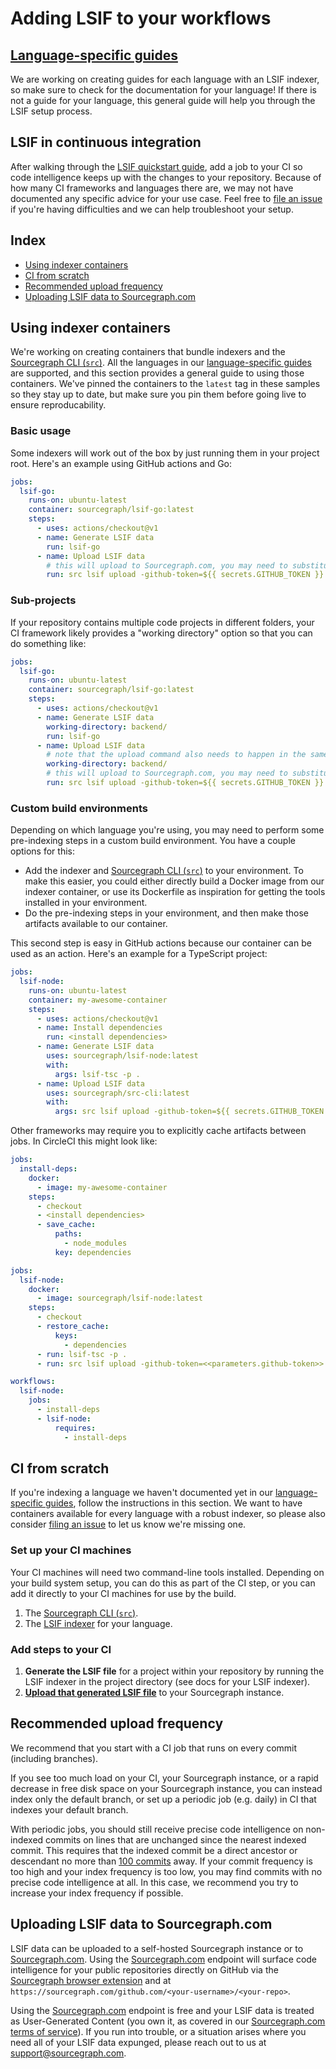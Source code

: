 # Adding LSIF to your workflows

## [Language-specific guides](./languages.md)

We are working on creating guides for each language with an LSIF indexer, so make sure to check for the documentation for your language! If there is not a guide for your language, this general guide will help you through the LSIF setup process.

## LSIF in continuous integration

After walking through the [LSIF quickstart guide](./lsif_quickstart.md), add a job to your CI so code intelligence keeps up with the changes to your repository. Because of how many CI frameworks and languages there are, we may not have documented any specific advice for your use case. Feel free to [file an issue](https://github.com/sourcegraph/sourcegraph/issues/new) if you're having difficulties and we can help troubleshoot your setup.

## Index

- [Using indexer containers](#using-indexer-containers)
- [CI from scratch](#ci-from-scratch)
- [Recommended upload frequency](#recommended-upload-frequency)
- [Uploading LSIF data to Sourcegraph.com](#uploading-lsif-data-to-sourcegraphcom)

## Using indexer containers

We're working on creating containers that bundle indexers and the [Sourcegraph CLI (`src`)](https://github.com/sourcegraph/src-cli). All the languages in our [language-specific guides](languages.md) are supported, and this section provides a general guide to using those containers. We've pinned the containers to the `latest` tag in these samples so they stay up to date, but make sure you pin them before going live to ensure reproducability.

### Basic usage

Some indexers will work out of the box by just running them in your project root. Here's an example using GitHub actions and Go:

```yaml
jobs:
  lsif-go:
    runs-on: ubuntu-latest
    container: sourcegraph/lsif-go:latest
    steps:
      - uses: actions/checkout@v1
      - name: Generate LSIF data
        run: lsif-go
      - name: Upload LSIF data
        # this will upload to Sourcegraph.com, you may need to substitute a different command
        run: src lsif upload -github-token=${{ secrets.GITHUB_TOKEN }}
```

### Sub-projects

If your repository contains multiple code projects in different folders, your CI framework likely provides a "working directory" option so that you can do something like:
```yaml
jobs:
  lsif-go:
    runs-on: ubuntu-latest
    container: sourcegraph/lsif-go:latest
    steps:
      - uses: actions/checkout@v1
      - name: Generate LSIF data
        working-directory: backend/
        run: lsif-go
      - name: Upload LSIF data
        # note that the upload command also needs to happen in the same directory!
        working-directory: backend/
        # this will upload to Sourcegraph.com, you may need to substitute a different command
        run: src lsif upload -github-token=${{ secrets.GITHUB_TOKEN }}
```

### Custom build environments

Depending on which language you're using, you may need to perform some pre-indexing steps in a custom build environment. You have a couple options for this:

- Add the indexer and [Sourcegraph CLI (`src`)](https://github.com/sourcegraph/src-cli) to your environment. To make this easier, you could either directly build a Docker image from our indexer container, or use its Dockerfile as inspiration for getting the tools installed in your environment.
- Do the pre-indexing steps in your environment, and then make those artifacts available to our container.

This second step is easy in GitHub actions because our container can be used as an action. Here's an example for a TypeScript project:
```yaml
jobs:
  lsif-node:
    runs-on: ubuntu-latest
    container: my-awesome-container
    steps:
      - uses: actions/checkout@v1
      - name: Install dependencies
        run: <install dependencies>
      - name: Generate LSIF data
        uses: sourcegraph/lsif-node:latest
        with:
          args: lsif-tsc -p .
      - name: Upload LSIF data
        uses: sourcegraph/src-cli:latest
        with:
          args: src lsif upload -github-token=${{ secrets.GITHUB_TOKEN }}
```

Other frameworks may require you to explicitly cache artifacts between jobs. In CircleCI this might look like:
```yaml
jobs:
  install-deps:
    docker:
      - image: my-awesome-container
    steps:
      - checkout
      - <install dependencies>
      - save_cache:
          paths:
            - node_modules
          key: dependencies

jobs:
  lsif-node:
    docker:
      - image: sourcegraph/lsif-node:latest
    steps:
      - checkout
      - restore_cache:
          keys:
            - dependencies
      - run: lsif-tsc -p .
      - run: src lsif upload -github-token=<<parameters.github-token>>

workflows:
  lsif-node:
    jobs:
      - install-deps
      - lsif-node:
          requires:
            - install-deps
```

## CI from scratch

If you're indexing a language we haven't documented yet in our [language-specific guides](languages.md), follow the instructions in this section. We want to have containers available for every language with a robust indexer, so please also consider [filing an issue](https://github.com/sourcegraph/sourcegraph/issues/new) to let us know we're missing one.

### Set up your CI machines

Your CI machines will need two command-line tools installed. Depending on your build system setup, you can do this as part of the CI step, or you can add it directly to your CI machines for use by the build.

1. The [Sourcegraph CLI (`src`)](https://github.com/sourcegraph/src-cli).
1. The [LSIF indexer](https://lsif.dev) for your language.

### Add steps to your CI

1. **Generate the LSIF file** for a project within your repository by running the LSIF indexer in the project directory (see docs for your LSIF indexer).
1. **[Upload that generated LSIF file](./lsif_quickstart.md#upload-the-data)** to your Sourcegraph instance.

## Recommended upload frequency

We recommend that you start with a CI job that runs on every commit (including branches).

If you see too much load on your CI, your Sourcegraph instance, or a rapid decrease in free disk space on your Sourcegraph instance, you can instead index only the default branch, or set up a periodic job (e.g. daily) in CI that indexes your default branch.

With periodic jobs, you should still receive precise code intelligence on non-indexed commits on lines that are unchanged since the nearest indexed commit. This requires that the indexed commit be a direct ancestor or descendant no more than [100 commits](https://github.com/sourcegraph/sourcegraph/blob/e7803474dbac8021e93ae2af930269045aece079/lsif/src/shared/constants.ts#L25) away. If your commit frequency is too high and your index frequency is too low, you may find commits with no precise code intelligence at all. In this case, we recommend you try to increase your index frequency if possible.

## Uploading LSIF data to Sourcegraph.com

LSIF data can be uploaded to a self-hosted Sourcegraph instance or to [Sourcegraph.com](https://sourcegraph.com). Using the [Sourcegraph.com](https://sourcegraph.com) endpoint will surface code intelligence for your public repositories directly on GitHub via the [Sourcegraph browser extension](https://docs.sourcegraph.com/integration/browser_extension) and at `https://sourcegraph.com/github.com/<your-username>/<your-repo>`. 

Using the [Sourcegraph.com](https://sourcegraph.com) endpoint is free and your LSIF data is treated as User-Generated Content (you own it, as covered in our [Sourcegraph.com terms of service](https://about.sourcegraph.com/terms-dotcom#3-proprietary-rights-and-licenses)). If you run into trouble, or a situation arises where you need all of your LSIF data expunged, please reach out to us at [support@sourcegraph.com](mailto:support@sourcegraph.com).
